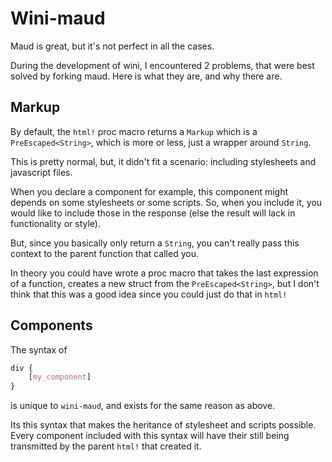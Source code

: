 # Wini-maud

Maud is great, but it's not perfect in all the cases.

During the development of wini, I encountered 2 problems, that were best solved by forking maud. Here is what they are, and why there are.


## Markup

By default, the `html!` proc macro returns a `Markup` which is a `PreEscaped<String>`, which is more or less, just a wrapper around `String`.

This is pretty normal, but, it didn't fit a scenario: including stylesheets and javascript files.

When you declare a component for example, this component might depends on some stylesheets or some scripts. So, when you include it, you would like to include those in the response (else the result will lack in functionality or style).

But, since you basically only return a `String`, you can't really pass this context to the parent function that called you.

<div class="note">

In theory you could have wrote a proc macro that takes the last expression of a function, creates a new struct from the `PreEscaped<String>`, but I don't think that this was a good idea since you could just do that in `html!`

</div>


## Components

The syntax of 

```css
div {
    [my_component]
}
```

is unique to `wini-maud`, and exists for the same reason as above.

Its this syntax that makes the heritance of stylesheet and scripts possible. Every component included with this syntax will have their still being transmitted by the parent `html!` that created it.
